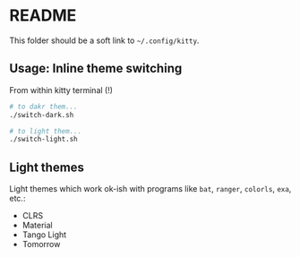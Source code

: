 # README

This folder should be a soft link to `~/.config/kitty`.

## Usage: Inline theme switching

From within kitty terminal (!)

```sh
# to dakr them...
./switch-dark.sh

# to light them...
./switch-light.sh
```

## Light themes

Light themes which work ok-ish with programs like `bat`, `ranger`, `colorls`, `exa`, etc.:

- CLRS
- Material
- Tango Light
- Tomorrow

